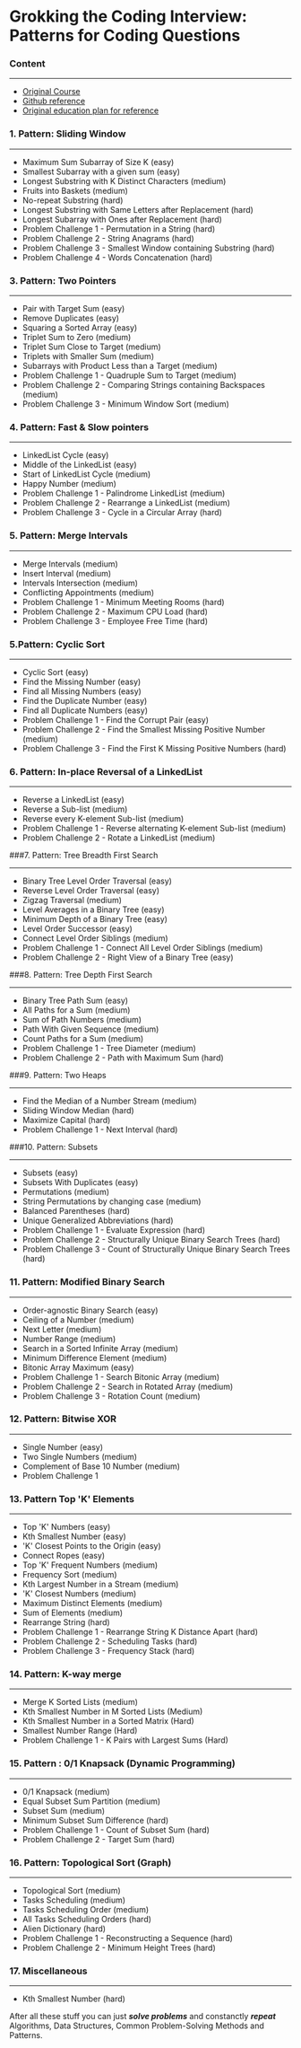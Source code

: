 # Grokking the Coding Interview: Patterns for Coding Questions

### Content
<hr>

* [Original Course](https://www.educative.io/courses/grokking-the-coding-interview)
* [Github reference](https://github.com/cl2333/Grokking-the-Coding-Interview-Patterns-for-Coding-Questions)
* [Original education plan for reference](https://www.educative.io/courses/grokking-the-coding-interview/RMyv02ylw2q)

### 1. Pattern: Sliding Window
<hr>

* Maximum Sum Subarray of Size K (easy)
* Smallest Subarray with a given sum (easy)
* Longest Substring with K Distinct Characters (medium)
* Fruits into Baskets (medium)
* No-repeat Substring (hard)
* Longest Substring with Same Letters after Replacement (hard)
* Longest Subarray with Ones after Replacement (hard)
* Problem Challenge 1 - Permutation in a String (hard)
* Problem Challenge 2 - String Anagrams (hard)
* Problem Challenge 3 - Smallest Window containing Substring (hard)
* Problem Challenge 4 - Words Concatenation (hard)

### 3. Pattern: Two Pointers
<hr>

* Pair with Target Sum (easy)
* Remove Duplicates (easy)
* Squaring a Sorted Array (easy)
* Triplet Sum to Zero (medium)
* Triplet Sum Close to Target (medium)
* Triplets with Smaller Sum (medium)
* Subarrays with Product Less than a Target (medium)
* Problem Challenge 1 - Quadruple Sum to Target (medium)
* Problem Challenge 2 - Comparing Strings containing Backspaces (medium)
* Problem Challenge 3 - Minimum Window Sort (medium)

### 4. Pattern: Fast & Slow pointers
<hr>

* LinkedList Cycle (easy)
* Middle of the LinkedList (easy)
* Start of LinkedList Cycle (medium)
* Happy Number (medium)
* Problem Challenge 1 - Palindrome LinkedList (medium)
* Problem Challenge 2 - Rearrange a LinkedList (medium)
* Problem Challenge 3 - Cycle in a Circular Array (hard)

### 5. Pattern: Merge Intervals
<hr>

* Merge Intervals (medium)
* Insert Interval (medium)
* Intervals Intersection (medium)
* Conflicting Appointments (medium)
* Problem Challenge 1 - Minimum Meeting Rooms (hard)
* Problem Challenge 2 - Maximum CPU Load (hard)
* Problem Challenge 3 - Employee Free Time (hard)

### 5.Pattern: Cyclic Sort
<hr>

* Cyclic Sort (easy)
* Find the Missing Number (easy)
* Find all Missing Numbers (easy)
* Find the Duplicate Number (easy)
* Find all Duplicate Numbers (easy)
* Problem Challenge 1 - Find the Corrupt Pair (easy)
* Problem Challenge 2 - Find the Smallest Missing Positive Number (medium)
* Problem Challenge 3 - Find the First K Missing Positive Numbers (hard)

### 6. Pattern: In-place Reversal of a LinkedList
<hr>

* Reverse a LinkedList (easy)
* Reverse a Sub-list (medium)
* Reverse every K-element Sub-list (medium)
* Problem Challenge 1 - Reverse alternating K-element Sub-list (medium)
* Problem Challenge 2 - Rotate a LinkedList (medium)

###7. Pattern: Tree Breadth First Search
<hr>

* Binary Tree Level Order Traversal (easy)
* Reverse Level Order Traversal (easy)
* Zigzag Traversal (medium)
* Level Averages in a Binary Tree (easy)
* Minimum Depth of a Binary Tree (easy)
* Level Order Successor (easy)
* Connect Level Order Siblings (medium)
* Problem Challenge 1 - Connect All Level Order Siblings (medium)
* Problem Challenge 2 - Right View of a Binary Tree (easy)

###8. Pattern: Tree Depth First Search
<hr>

* Binary Tree Path Sum (easy)
* All Paths for a Sum (medium)
* Sum of Path Numbers (medium)
* Path With Given Sequence (medium)
* Count Paths for a Sum (medium)
* Problem Challenge 1 - Tree Diameter (medium)
* Problem Challenge 2 - Path with Maximum Sum (hard)

###9. Pattern: Two Heaps
<hr>

* Find the Median of a Number Stream (medium)
* Sliding Window Median (hard)
* Maximize Capital (hard)
* Problem Challenge 1 - Next Interval (hard)

###10. Pattern: Subsets
<hr>

* Subsets (easy)
* Subsets With Duplicates (easy)
* Permutations (medium)
* String Permutations by changing case (medium)
* Balanced Parentheses (hard)
* Unique Generalized Abbreviations (hard)
* Problem Challenge 1 - Evaluate Expression (hard)
* Problem Challenge 2 - Structurally Unique Binary Search Trees (hard)
* Problem Challenge 3 - Count of Structurally Unique Binary Search Trees (hard)

### 11. Pattern: Modified Binary Search
<hr>

* Order-agnostic Binary Search (easy)
* Ceiling of a Number (medium)
* Next Letter (medium)
* Number Range (medium)
* Search in a Sorted Infinite Array (medium)
* Minimum Difference Element (medium)
* Bitonic Array Maximum (easy)
* Problem Challenge 1 - Search Bitonic Array (medium)
* Problem Challenge 2 - Search in Rotated Array (medium)
* Problem Challenge 3 - Rotation Count (medium)

### 12. Pattern: Bitwise XOR
<hr>

* Single Number (easy)
* Two Single Numbers (medium)
* Complement of Base 10 Number (medium)
* Problem Challenge 1

### 13. Pattern Top 'K' Elements
<hr>

* Top 'K' Numbers (easy)
* Kth Smallest Number (easy)
* 'K' Closest Points to the Origin (easy)
* Connect Ropes (easy)
* Top 'K' Frequent Numbers (medium)
* Frequency Sort (medium)
* Kth Largest Number in a Stream (medium)
* 'K' Closest Numbers (medium)
* Maximum Distinct Elements (medium)
* Sum of Elements (medium)
* Rearrange String (hard)
* Problem Challenge 1 - Rearrange String K Distance Apart (hard)
* Problem Challenge 2 - Scheduling Tasks (hard)
* Problem Challenge 3 - Frequency Stack (hard)

### 14. Pattern: K-way merge
<hr>

* Merge K Sorted Lists (medium)
* Kth Smallest Number in M Sorted Lists (Medium)
* Kth Smallest Number in a Sorted Matrix (Hard)
* Smallest Number Range (Hard)
* Problem Challenge 1 - K Pairs with Largest Sums (Hard)

### 15. Pattern : 0/1 Knapsack (Dynamic Programming)
<hr>

* 0/1 Knapsack (medium)
* Equal Subset Sum Partition (medium)
* Subset Sum (medium)
* Minimum Subset Sum Difference (hard)
* Problem Challenge 1 - Count of Subset Sum (hard)
* Problem Challenge 2 - Target Sum (hard)

### 16. Pattern: Topological Sort (Graph)
<hr>

* Topological Sort (medium)
* Tasks Scheduling (medium)
* Tasks Scheduling Order (medium)
* All Tasks Scheduling Orders (hard)
* Alien Dictionary (hard)
* Problem Challenge 1 - Reconstructing a Sequence (hard)
* Problem Challenge 2 - Minimum Height Trees (hard)

### 17. Miscellaneous
<hr>

* Kth Smallest Number (hard)

After all these stuff you can just **_solve problems_** and 
constanctly **_repeat_** Algorithms, Data Structures, Common Problem-Solving Methods and Patterns.